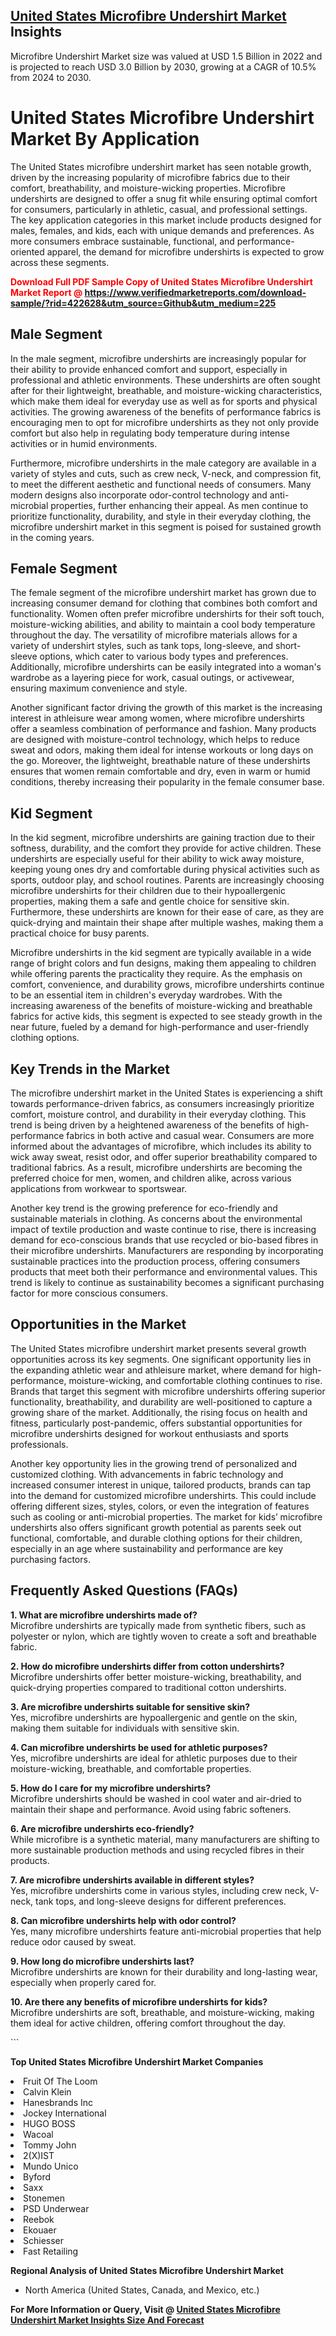<h2><a href="https://www.verifiedmarketreports.com/download-sample/?rid=422628&amp;utm_source=Github&amp;utm_medium=225" target="_blank">United States Microfibre Undershirt Market</a> Insights</h2><p>Microfibre Undershirt Market size was valued at USD 1.5 Billion in 2022 and is projected to reach USD 3.0 Billion by 2030, growing at a CAGR of 10.5% from 2024 to 2030.</p><p> <h1>United States Microfibre Undershirt Market By Application</h1> <p>The United States microfibre undershirt market has seen notable growth, driven by the increasing popularity of microfibre fabrics due to their comfort, breathability, and moisture-wicking properties. Microfibre undershirts are designed to offer a snug fit while ensuring optimal comfort for consumers, particularly in athletic, casual, and professional settings. The key application categories in this market include products designed for males, females, and kids, each with unique demands and preferences. As more consumers embrace sustainable, functional, and performance-oriented apparel, the demand for microfibre undershirts is expected to grow across these segments. <strong><p><span class=""><span style="color: #ff0000;"><strong>Download Full PDF Sample Copy of United States Microfibre Undershirt Market Report</strong> @ </span><a href="https://www.verifiedmarketreports.com/download-sample/?rid=422628&amp;utm_source=Github&amp;utm_medium=225" target="_blank">https://www.verifiedmarketreports.com/download-sample/?rid=422628&amp;utm_source=Github&amp;utm_medium=225</a></span></p></strong></p> <h2>Male Segment</h2> <p>In the male segment, microfibre undershirts are increasingly popular for their ability to provide enhanced comfort and support, especially in professional and athletic environments. These undershirts are often sought after for their lightweight, breathable, and moisture-wicking characteristics, which make them ideal for everyday use as well as for sports and physical activities. The growing awareness of the benefits of performance fabrics is encouraging men to opt for microfibre undershirts as they not only provide comfort but also help in regulating body temperature during intense activities or in humid environments.</p> <p>Furthermore, microfibre undershirts in the male category are available in a variety of styles and cuts, such as crew neck, V-neck, and compression fit, to meet the different aesthetic and functional needs of consumers. Many modern designs also incorporate odor-control technology and anti-microbial properties, further enhancing their appeal. As men continue to prioritize functionality, durability, and style in their everyday clothing, the microfibre undershirt market in this segment is poised for sustained growth in the coming years.</p> <h2>Female Segment</h2> <p>The female segment of the microfibre undershirt market has grown due to increasing consumer demand for clothing that combines both comfort and functionality. Women often prefer microfibre undershirts for their soft touch, moisture-wicking abilities, and ability to maintain a cool body temperature throughout the day. The versatility of microfibre materials allows for a variety of undershirt styles, such as tank tops, long-sleeve, and short-sleeve options, which cater to various body types and preferences. Additionally, microfibre undershirts can be easily integrated into a woman's wardrobe as a layering piece for work, casual outings, or activewear, ensuring maximum convenience and style.</p> <p>Another significant factor driving the growth of this market is the increasing interest in athleisure wear among women, where microfibre undershirts offer a seamless combination of performance and fashion. Many products are designed with moisture-control technology, which helps to reduce sweat and odors, making them ideal for intense workouts or long days on the go. Moreover, the lightweight, breathable nature of these undershirts ensures that women remain comfortable and dry, even in warm or humid conditions, thereby increasing their popularity in the female consumer base.</p> <h2>Kid Segment</h2> <p>In the kid segment, microfibre undershirts are gaining traction due to their softness, durability, and the comfort they provide for active children. These undershirts are especially useful for their ability to wick away moisture, keeping young ones dry and comfortable during physical activities such as sports, outdoor play, and school routines. Parents are increasingly choosing microfibre undershirts for their children due to their hypoallergenic properties, making them a safe and gentle choice for sensitive skin. Furthermore, these undershirts are known for their ease of care, as they are quick-drying and maintain their shape after multiple washes, making them a practical choice for busy parents.</p> <p>Microfibre undershirts in the kid segment are typically available in a wide range of bright colors and fun designs, making them appealing to children while offering parents the practicality they require. As the emphasis on comfort, convenience, and durability grows, microfibre undershirts continue to be an essential item in children's everyday wardrobes. With the increasing awareness of the benefits of moisture-wicking and breathable fabrics for active kids, this segment is expected to see steady growth in the near future, fueled by a demand for high-performance and user-friendly clothing options.</p> <h2>Key Trends in the Market</h2> <p>The microfibre undershirt market in the United States is experiencing a shift towards performance-driven fabrics, as consumers increasingly prioritize comfort, moisture control, and durability in their everyday clothing. This trend is being driven by a heightened awareness of the benefits of high-performance fabrics in both active and casual wear. Consumers are more informed about the advantages of microfibre, which includes its ability to wick away sweat, resist odor, and offer superior breathability compared to traditional fabrics. As a result, microfibre undershirts are becoming the preferred choice for men, women, and children alike, across various applications from workwear to sportswear.</p> <p>Another key trend is the growing preference for eco-friendly and sustainable materials in clothing. As concerns about the environmental impact of textile production and waste continue to rise, there is increasing demand for eco-conscious brands that use recycled or bio-based fibres in their microfibre undershirts. Manufacturers are responding by incorporating sustainable practices into the production process, offering consumers products that meet both their performance and environmental values. This trend is likely to continue as sustainability becomes a significant purchasing factor for more conscious consumers.</p> <h2>Opportunities in the Market</h2> <p>The United States microfibre undershirt market presents several growth opportunities across its key segments. One significant opportunity lies in the expanding athletic wear and athleisure market, where demand for high-performance, moisture-wicking, and comfortable clothing continues to rise. Brands that target this segment with microfibre undershirts offering superior functionality, breathability, and durability are well-positioned to capture a growing share of the market. Additionally, the rising focus on health and fitness, particularly post-pandemic, offers substantial opportunities for microfibre undershirts designed for workout enthusiasts and sports professionals.</p> <p>Another key opportunity lies in the growing trend of personalized and customized clothing. With advancements in fabric technology and increased consumer interest in unique, tailored products, brands can tap into the demand for customized microfibre undershirts. This could include offering different sizes, styles, colors, or even the integration of features such as cooling or anti-microbial properties. The market for kids’ microfibre undershirts also offers significant growth potential as parents seek out functional, comfortable, and durable clothing options for their children, especially in an age where sustainability and performance are key purchasing factors.</p> <h2>Frequently Asked Questions (FAQs)</h2> <p><strong>1. What are microfibre undershirts made of?</strong><br>Microfibre undershirts are typically made from synthetic fibers, such as polyester or nylon, which are tightly woven to create a soft and breathable fabric.</p> <p><strong>2. How do microfibre undershirts differ from cotton undershirts?</strong><br>Microfibre undershirts offer better moisture-wicking, breathability, and quick-drying properties compared to traditional cotton undershirts.</p> <p><strong>3. Are microfibre undershirts suitable for sensitive skin?</strong><br>Yes, microfibre undershirts are hypoallergenic and gentle on the skin, making them suitable for individuals with sensitive skin.</p> <p><strong>4. Can microfibre undershirts be used for athletic purposes?</strong><br>Yes, microfibre undershirts are ideal for athletic purposes due to their moisture-wicking, breathable, and comfortable properties.</p> <p><strong>5. How do I care for my microfibre undershirts?</strong><br>Microfibre undershirts should be washed in cool water and air-dried to maintain their shape and performance. Avoid using fabric softeners.</p> <p><strong>6. Are microfibre undershirts eco-friendly?</strong><br>While microfibre is a synthetic material, many manufacturers are shifting to more sustainable production methods and using recycled fibres in their products.</p> <p><strong>7. Are microfibre undershirts available in different styles?</strong><br>Yes, microfibre undershirts come in various styles, including crew neck, V-neck, tank tops, and long-sleeve designs for different preferences.</p> <p><strong>8. Can microfibre undershirts help with odor control?</strong><br>Yes, many microfibre undershirts feature anti-microbial properties that help reduce odor caused by sweat.</p> <p><strong>9. How long do microfibre undershirts last?</strong><br>Microfibre undershirts are known for their durability and long-lasting wear, especially when properly cared for.</p> <p><strong>10. Are there any benefits of microfibre undershirts for kids?</strong><br>Microfibre undershirts are soft, breathable, and moisture-wicking, making them ideal for active children, offering comfort throughout the day.</p> ```</p><p><strong>Top United States Microfibre Undershirt Market Companies</strong></p><div data-test-id=""><p><li>Fruit Of The Loom</li><li> Calvin Klein</li><li> Hanesbrands Inc</li><li> Jockey International</li><li> HUGO BOSS</li><li> Wacoal</li><li> Tommy John</li><li> 2(X)IST</li><li> Mundo Unico</li><li> Byford</li><li> Saxx</li><li> Stonemen</li><li> PSD Underwear</li><li> Reebok</li><li> Ekouaer</li><li> Schiesser</li><li> Fast Retailing</li></p><div><strong>Regional Analysis of&nbsp;United States Microfibre Undershirt Market</strong></div><ul><li dir="ltr"><p dir="ltr">North America&nbsp;(United States, Canada, and Mexico, etc.)</p></li></ul><p><strong>For More Information or Query, Visit @&nbsp;</strong><strong><a href="https://www.verifiedmarketreports.com/product/microfibre-undershirt-market/?utm_source=Github&amp;utm_medium=225" target="_blank">United States Microfibre Undershirt Market Insights Size And Forecast</a></strong></p></div>
